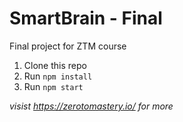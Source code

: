 # SmartBrain - Final
Final project for ZTM course


1. Clone this repo
2. Run `npm install`
3. Run `npm start`


*visist https://zerotomastery.io/ for more*


